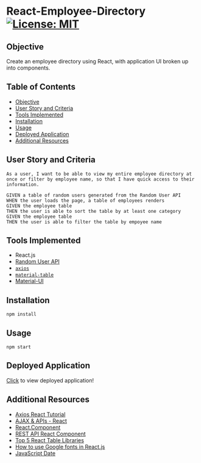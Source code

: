 # React-Employee-Directory [![License: MIT](https://img.shields.io/badge/License-MIT-yellow.svg)](https://opensource.org/licenses/MIT)

## Objective
Create an employee directory using React, with application UI broken up into components.

## Table of Contents
* [Objective](#objective)
* [User Story and Criteria](#user-story-and-criteria)
* [Tools Implemented](#tools-implemented)
* [Installation](#installation)
* [Usage](#usage)
* [Deployed Application](#deployed-application)
* [Additional Resources](#additional-resources)

## User Story and Criteria

```
As a user, I want to be able to view my entire employee directory at once or filter by employee name, so that I have quick access to their information. 

GIVEN a table of random users generated from the Random User API
WHEN the user loads the page, a table of employees renders
GIVEN the employee table
THEN the user is able to sort the table by at least one category
GIVEN the employee table
THEN the user is able to filter the table by empoyee name
```

## Tools Implemented

* React.js
* [Random User API](https://randomuser.me/)
* [`axios`](https://www.npmjs.com/package/axios)
* [`material-table`](https://material-table.com/#/)
* [Material-UI](https://material-ui.com/)

## Installation

`npm install`

## Usage

`npm start`

## Deployed Application

[Click](https://e-burton.github.io/React-Employee-Directory/) to view deployed application!

## Additional Resources

* [Axios React Tutorial](https://rapidapi.com/blog/axios-react-api-tutorial/)
* [AJAX & APIs - React](https://reactjs.org/docs/faq-ajax.html)
* [React.Component](https://reactjs.org/docs/react-component.html#setstate)
* [REST API React Component](https://www.andreasreiterer.at/rest-api-react-component/)
* [Top 5 React Table Libraries](https://blog.bitsrc.io/top-5-react-table-libraries-170505f75da7)
* [How to use Google fonts in React.js](https://stackoverflow.com/questions/40769551/how-to-use-google-fonts-in-react-js)
* [JavaScript Date](https://www.tutorialsteacher.com/javascript/javascript-date)
